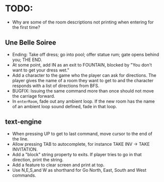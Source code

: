# TODO:

* Why are some of the room descriptions not printing when entering for the first time?

## Une Belle Soiree
* Ending: Take off dress; go into pool; offer statue rum; gate opens behind you; THE END.
* At some point, add IN as an exit to FOUNTAIN, blocked by "You don't want to get your dress wet."
* Add a character to the game who the player can ask for directions. The player gives the name of a room they want to get to and the character responds with a list of directions from BFS.
* BUGFIX: Issuing the same command more than once should not move the carriage forward.
* In `enterRoom`, fade out any ambient loop. If the new room has the name of an ambient loop sound defined, fade in that loop.

## text-engine
* When pressing UP to get to last command, move cursor to the end of the line.
* Allow pressing TAB to autocomplete, for instance TAKE INV -> TAKE INVITATION.
* Add a "block" string property to exits. If player tries to go in that direction, print the string.
* Add a feature to clear screen and print at top.
* Use N,E,S,and W as shorthand for Go North, East, South and West commands.

